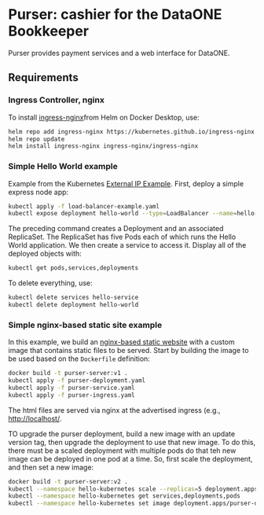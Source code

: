 # Purser: cashier for the DataONE Bookkeeper

Purser provides payment services and a web interface for DataONE.

## Requirements

### Ingress Controller, nginx

To install [ingress-nginx](https://kubernetes.github.io/ingress-nginx/deploy/#docker-desktop)from Helm on Docker Desktop, use:

```bash
helm repo add ingress-nginx https://kubernetes.github.io/ingress-nginx
helm repo update
helm install ingress-nginx ingress-nginx/ingress-nginx
```

### Simple Hello World example

Example from the Kubernetes [External IP Example](https://kubernetes.io/docs/tutorials/stateless-application/expose-external-ip-address/).
First, deploy a simple express node app:

```sh
kubectl apply -f load-balancer-example.yaml
kubectl expose deployment hello-world --type=LoadBalancer --name=hello-service
```

The preceding command creates a Deployment and an associated ReplicaSet. The ReplicaSet has five Pods each of which runs the Hello World application. We then create a service to access it. Display all of the deployed objects with:

```sh
kubectl get pods,services,deployments
```

To delete everything, use:

```sh
kubectl delete services hello-service
kubectl delete deployment hello-world
```

### Simple nginx-based static site example

In this example, we build an [nginx-based static website](https://igou.io/blog/20191108-static-website-in-a-container/) with a custom image that contains static files to be served.  Start by building the image to be used based on the `Dockerfile` definition:

```sh
docker build -t purser-server:v1 .
kubectl apply -f purser-deployment.yaml
kubectl apply -f purser-service.yaml
kubectl apply -f purser-ingress.yaml
```

The html files are served via nginx at the advertised ingress (e.g., [http://localhost/](http://localhost/).

TO upgrade the purser deployment, build a new image with an update version tag, then upgrade the deployment to use that new image. To do this, there must be a scaled deployment with multiple pods do that teh new image can be deployed in one pod at a time. So, first scale the deployment, and then set a new image:

```sh
docker build -t purser-server:v2 .
kubectl --namespace hello-kubernetes scale --replicas=5 deployment.apps/purser-deployment
kubectl --namespace hello-kubernetes get services,deployments,pods
kubectl --namespace hello-kubernetes set image deployment.apps/purser-deployment purser-deployment=purser-server:v2
```
